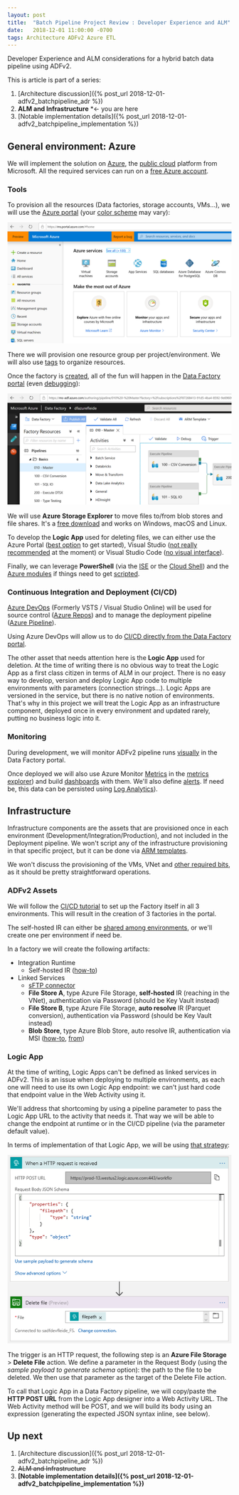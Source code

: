 ```yaml
---
layout: post
title:  "Batch Pipeline Project Review : Developer Experience and ALM"
date:   2018-12-01 11:00:00 -0700
tags: Architecture ADFv2 Azure ETL
---
```


Developer Experience and ALM considerations for a hybrid batch data pipeline using ADFv2.

<!--more-->

This is article is part of a series:

1. [Architecture discussion]({% post_url 2018-12-01-adfv2_batchpipeline_adr %})
2. **ALM and Infrastructure** *<- you are here
3. [Notable implementation details]({% post_url 2018-12-01-adfv2_batchpipeline_implementation %})

## General environment: Azure

We will implement the solution on [Azure](https://azure.microsoft.com/en-us/), the [public cloud](https://en.wikipedia.org/wiki/Cloud_computing#Public_cloud) platform from Microsoft. All the required services can run on a [free Azure account](https://azure.microsoft.com/free).

### Tools

To provision all the resources (Data factories, storage accounts, VMs...), we will use the [Azure portal](https://portal.azure.com) (your [color scheme](https://docs.microsoft.com/en-us/azure/azure-portal/azure-portal-change-theme-high-contrast) may vary):

![Screenshot of the Azure Portal](https://github.com/Fleid/fleid.github.io/blob/master/_posts/201812_adfv2_batchpipeline/azurePortal.png?raw=true)

There we will provision one resource group per project/environment. We will also use [tags](https://docs.microsoft.com/en-us/azure/azure-resource-manager/resource-group-using-tags) to organize resources.

Once the factory is [created](https://docs.microsoft.com/en-us/azure/data-factory/quickstart-create-data-factory-portal#create-a-data-factory), all of the fun will happen in the [Data Factory portal](https://adf.azure.com) (even [debugging](https://docs.microsoft.com/en-us/azure/data-factory/iterative-development-debugging)):

![Screenshot of the Azure Portal](https://github.com/Fleid/fleid.github.io/blob/master/_posts/201812_adfv2_batchpipeline/adfPortal.png?raw=true)

We will use **Azure Storage Explorer** to move files to/from blob stores and file shares. It's a [free download](https://azure.microsoft.com/en-us/features/storage-explorer/) and works on Windows, macOS and Linux.

To develop the **Logic App** used for deleting files, we can either use the Azure Portal ([best option](https://docs.microsoft.com/en-us/azure/logic-apps/quickstart-create-first-logic-app-workflow) to get started), Visual Studio ([not really recommended](https://marketplace.visualstudio.com/items?itemName=VinaySinghMSFT.AzureLogicAppsToolsforVisualStudio-18551#review-details) at the moment) or Visual Studio Code ([no visual interface](https://docs.microsoft.com/en-us/azure/logic-apps/quickstart-create-logic-apps-visual-studio-code)).

Finally, we can leverage **PowerShell** (via the [ISE](https://docs.microsoft.com/en-us/powershell/scripting/components/ise/introducing-the-windows-powershell-ise?view=powershell-6) or the [Cloud Shell](https://docs.microsoft.com/en-us/azure/azure-resource-manager/powershell-azure-resource-manager#launch-azure-cloud-shell)) and the [Azure modules](https://docs.microsoft.com/en-us/powershell/azure/install-azurerm-ps) if things need to get [scripted](https://docs.microsoft.com/en-us/powershell/module/azurerm.datafactories/).

### Continuous Integration and Deployment (CI/CD)

[Azure DevOps](https://azure.microsoft.com/en-us/services/devops/) (Formerly VSTS / Visual Studio Online) will be used for source control ([Azure Repos](https://azure.microsoft.com/en-us/services/devops/repos/)) and to manage the deployment pipeline ([Azure Pipeline](https://azure.microsoft.com/en-us/services/devops/pipelines/)).

Using Azure DevOps will allow us to do [CI/CD directly from the Data Factory portal](https://docs.microsoft.com/en-us/azure/data-factory/continuous-integration-deployment).

The other asset that needs attention here is the **Logic App** used for deletion. At the time of writing there is no obvious way to treat the Logic App as a first class citizen in terms of ALM in our project. There is no easy way to develop, version and deploy Logic App code to multiple environments with parameters (connection strings...). Logic Apps are versioned in the service, but there is no native notion of environments. That's why in this project we will treat the Logic App as an infrastructure component, deployed once in every environment and updated rarely, putting no business logic into it.

### Monitoring

During development, we will monitor ADFv2 pipeline runs [visually](https://docs.microsoft.com/en-us/azure/data-factory/monitor-visually#list-view-monitoring) in the Data Factory portal.

Once deployed we will also use Azure Monitor [Metrics](https://docs.microsoft.com/en-us/azure/data-factory/monitor-using-azure-monitor#metrics) in the [metrics explorer](https://docs.microsoft.com/en-us/azure/monitoring-and-diagnostics/monitoring-metric-charts)) and build [dashboards](https://docs.microsoft.com/en-us/azure/azure-portal/azure-portal-dashboards) with them. We'll also define [alerts](https://azure.microsoft.com/en-gb/blog/create-alerts-to-proactively-monitor-your-data-factory-pipelines/). If need be, this data can be persisted using [Log Analytics](https://docs.microsoft.com/en-us/azure/data-factory/monitor-using-azure-monitor)).

## Infrastructure

Infrastructure components are the assets that are provisioned once in each environment (Development/Integration/Production), and not included in the Deployment pipeline. We won't script any of the infrastructure provisioning in that specific project, but it can be done via [ARM templates](https://docs.microsoft.com/en-us/azure/azure-resource-manager/resource-group-overview#template-deployment).

We won't discuss the provisioning of the VMs, VNet and [other required bits](https://datasavvy.me/2019/01/11/the-necessary-extras-that-arent-shown-in-your-azure-bi-architecture-diagram/), as it should be pretty straightforward operations.

### ADFv2 Assets

We will follow the [CI/CD tutorial](https://docs.microsoft.com/en-us/azure/data-factory/continuous-integration-deployment) to set up the Factory itself in all 3 environments. This will result in the creation of 3 factories in the portal.

The self-hosted IR can either be [shared among environments](https://azure.microsoft.com/en-us/blog/sharing-a-self-hosted-integration-runtime-infrastructure-with-multiple-data-factories/), or we'll create one per environment if need be.

In a factory we will create the following artifacts:

- Integration Runtime
  - Self-hosted IR ([how-to](https://docs.microsoft.com/en-us/azure/data-factory/create-self-hosted-integration-runtime#install-and-register-self-hosted-ir-from-the-download-center))
- Linked Services
  - [sFTP connector](https://docs.microsoft.com/en-us/azure/data-factory/connector-sftp)
  - **File Store A**, type Azure File Storage, **self-hosted** IR (reaching in the VNet), authentication via Password (should be Key Vault instead)
  - **File Store B**, type Azure File Storage, **auto resolve** IR (Parquet conversion), authentication via Password (should be Key Vault instead)
  - **Blob Store**, type Azure Blob Store, auto resolve IR, authentication via MSI ([how-to](https://docs.microsoft.com/en-ca/azure/data-factory/connector-azure-blob-storage#managed-identity), [from](https://toonvanhoutte.wordpress.com/2018/12/05/delete-blobs-in-azure-data-factory-by-leveraging-msi/))

### Logic App

At the time of writing, Logic Apps can't be defined as linked services in ADFv2. This is an issue when deploying to multiple environments, as each one will need to use its own Logic App endpoint: we can't just hard code that endpoint value in the Web Activity using it.

We'll address that shortcoming by using a pipeline parameter to pass the Logic App URL to the activity that needs it. That way we will be able to change the endpoint at runtime or in the CI/CD pipeline (via the parameter default value).

In terms of implementation of that Logic App, we will be using [that strategy](https://kromerbigdata.com/2018/03/15/azure-data-factory-delete-from-azure-blob-storage-and-table-storage/):

![Screenshot of the Logic App visual editor](https://github.com/Fleid/fleid.github.io/blob/master/_posts/201812_adfv2_batchpipeline/logicAppCanvas.png?raw=true)

The trigger is an HTTP request, the following step is an **Azure File Storage** > **Delete File** action. We define a parameter in the Request Body (using the *sample payload to generate schema* option): the path to the file to be deleted. We then use that parameter as the target of the Delete File action.

To call that Logic App in a Data Factory pipeline, we will copy/paste the **HTTP POST URL** from the Logic App designer into a Web Activity URL. The Web Activity method will be POST, and we will build its body using an expression (generating the expected JSON syntax inline, see below).

## Up next

1. [Architecture discussion]({% post_url 2018-12-01-adfv2_batchpipeline_adr %})
2. ~~ALM and Infrastructure~~
3. **[Notable implementation details]({% post_url 2018-12-01-adfv2_batchpipeline_implementation %})**
